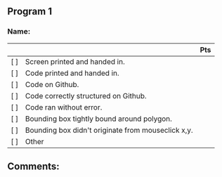 ## Program 1

### Name: 

|     |                             | Pts    |
|:---|:----------------------------|:----:|
| [ ] | Screen printed and handed in.|     |
| [ ] | Code printed and handed in.|     |
| [ ] | Code on Github. |     |
| [ ] | Code correctly structured on Github. |     |
| [ ] | Code ran without error.|     |
| [ ] | Bounding box tightly bound around polygon.|     |
| [ ] | Bounding box didn't originate from mouseclick x,y.|     |
| [ ] | Other|     |

## Comments:
